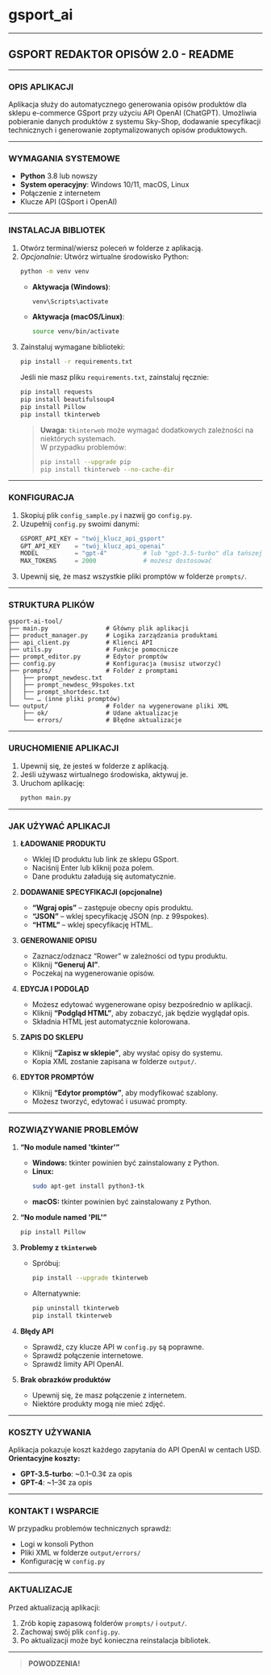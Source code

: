 # gsport_ai

---

## GSPORT REDAKTOR OPISÓW 2.0 - README

---

### OPIS APLIKACJI
Aplikacja służy do automatycznego generowania opisów produktów dla sklepu e-commerce GSport przy użyciu API OpenAI (ChatGPT). Umożliwia pobieranie danych produktów z systemu Sky-Shop, dodawanie specyfikacji technicznych i generowanie zoptymalizowanych opisów produktowych.

---

### WYMAGANIA SYSTEMOWE
- **Python** 3.8 lub nowszy  
- **System operacyjny**: Windows 10/11, macOS, Linux  
- Połączenie z internetem  
- Klucze API (GSport i OpenAI)  

---

### INSTALACJA BIBLIOTEK
1. Otwórz terminal/wiersz poleceń w folderze z aplikacją.  
2. *Opcjonalnie*: Utwórz wirtualne środowisko Python:  
   ```bash
   python -m venv venv
   ```
   - **Aktywacja (Windows)**:  
     ```bash
     venv\Scripts\activate
     ```
   - **Aktywacja (macOS/Linux)**:  
     ```bash
     source venv/bin/activate
     ```
3. Zainstaluj wymagane biblioteki:
   ```bash
   pip install -r requirements.txt
   ```
   Jeśli nie masz pliku `requirements.txt`, zainstaluj ręcznie:
   ```bash
   pip install requests
   pip install beautifulsoup4
   pip install Pillow
   pip install tkinterweb
   ```
   > **Uwaga:** `tkinterweb` może wymagać dodatkowych zależności na niektórych systemach.  
   > W przypadku problemów:
   > ```bash
   > pip install --upgrade pip
   > pip install tkinterweb --no-cache-dir
   > ```

---

### KONFIGURACJA
1. Skopiuj plik `config_sample.py` i nazwij go `config.py`.  
2. Uzupełnij `config.py` swoimi danymi:
   ```python
   GSPORT_API_KEY = "twój_klucz_api_gsport"
   GPT_API_KEY    = "twój_klucz_api_openai"
   MODEL          = "gpt-4"          # lub "gpt-3.5-turbo" dla tańszej opcji
   MAX_TOKENS     = 2000             # możesz dostosować
   ```
3. Upewnij się, że masz wszystkie pliki promptów w folderze `prompts/`.

---

### STRUKTURA PLIKÓW
```
gsport-ai-tool/
├── main.py                # Główny plik aplikacji
├── product_manager.py     # Logika zarządzania produktami
├── api_client.py          # Klienci API
├── utils.py               # Funkcje pomocnicze
├── prompt_editor.py       # Edytor promptów
├── config.py              # Konfiguracja (musisz utworzyć)
├── prompts/               # Folder z promptami
│   ├── prompt_newdesc.txt
│   ├── prompt_newdesc_99spokes.txt
│   ├── prompt_shortdesc.txt
│   └── … (inne pliki promptów)
└── output/                # Folder na wygenerowane pliki XML
    ├── ok/                # Udane aktualizacje
    └── errors/            # Błędne aktualizacje
```

---

### URUCHOMIENIE APLIKACJI
1. Upewnij się, że jesteś w folderze z aplikacją.  
2. Jeśli używasz wirtualnego środowiska, aktywuj je.  
3. Uruchom aplikację:
   ```bash
   python main.py
   ```

---

### JAK UŻYWAĆ APLIKACJI

1. **ŁADOWANIE PRODUKTU**  
   - Wklej ID produktu lub link ze sklepu GSport.  
   - Naciśnij Enter lub kliknij poza polem.  
   - Dane produktu załadują się automatycznie.  

2. **DODAWANIE SPECYFIKACJI (opcjonalne)**  
   - **“Wgraj opis”** – zastępuje obecny opis produktu.  
   - **“JSON”** – wklej specyfikację JSON (np. z 99spokes).  
   - **“HTML”** – wklej specyfikację HTML.  

3. **GENEROWANIE OPISU**  
   - Zaznacz/odznacz “Rower” w zależności od typu produktu.  
   - Kliknij **“Generuj AI”**.  
   - Poczekaj na wygenerowanie opisów.  

4. **EDYCJA I PODGLĄD**  
   - Możesz edytować wygenerowane opisy bezpośrednio w aplikacji.  
   - Kliknij **“Podgląd HTML”**, aby zobaczyć, jak będzie wyglądał opis.  
   - Składnia HTML jest automatycznie kolorowana.  

5. **ZAPIS DO SKLEPU**  
   - Kliknij **“Zapisz w sklepie”**, aby wysłać opisy do systemu.  
   - Kopia XML zostanie zapisana w folderze `output/`.  

6. **EDYTOR PROMPTÓW**  
   - Kliknij **“Edytor promptów”**, aby modyfikować szablony.  
   - Możesz tworzyć, edytować i usuwać prompty.  

---

### ROZWIĄZYWANIE PROBLEMÓW
1. **“No module named 'tkinter'”**  
   - **Windows:** tkinter powinien być zainstalowany z Python.  
   - **Linux:**  
     ```bash
     sudo apt-get install python3-tk
     ```  
   - **macOS:** tkinter powinien być zainstalowany z Python.  

2. **“No module named 'PIL'”**  
   ```bash
   pip install Pillow
   ```

3. **Problemy z `tkinterweb`**  
   - Spróbuj:
     ```bash
     pip install --upgrade tkinterweb
     ```  
   - Alternatywnie:
     ```bash
     pip uninstall tkinterweb
     pip install tkinterweb
     ```

4. **Błędy API**  
   - Sprawdź, czy klucze API w `config.py` są poprawne.  
   - Sprawdź połączenie internetowe.  
   - Sprawdź limity API OpenAI.

5. **Brak obrazków produktów**  
   - Upewnij się, że masz połączenie z internetem.  
   - Niektóre produkty mogą nie mieć zdjęć.  

---

### KOSZTY UŻYWANIA
Aplikacja pokazuje koszt każdego zapytania do API OpenAI w centach USD.  
**Orientacyjne koszty:**
- **GPT-3.5-turbo**: ~0.1–0.3¢ za opis  
- **GPT-4**: ~1–3¢ za opis  

---

### KONTAKT I WSPARCIE
W przypadku problemów technicznych sprawdź:
- Logi w konsoli Python  
- Pliki XML w folderze `output/errors/`  
- Konfigurację w `config.py`  

---

### AKTUALIZACJE
Przed aktualizacją aplikacji:
1. Zrób kopię zapasową folderów `prompts/` i `output/`.  
2. Zachowaj swój plik `config.py`.  
3. Po aktualizacji może być konieczna reinstalacja bibliotek.

---

> **POWODZENIA!**
